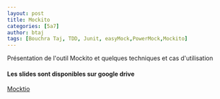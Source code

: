 ```yaml
---
layout: post
title: Mockito
categories: [5a7]
author: btaj
tags: [Bouchra Taj, TDD, Junit, easyMock,PowerMock,Mockito]
---
```

Présentation de l'outil Mockito et quelques techniques et cas d'utilisation



#### Les slides sont disponibles sur google drive

<div class="drive_chip">
	<a href="https://docs.google.com/presentation/d/16_yfNiFhHtTVXrNCU_akJvQFYhOR_MnMTeCWe-k5ZfQ/edit?usp=drive_web" target="_blank">
     <span dir="ltr">Mocktio</span>
	</a>
</div>
